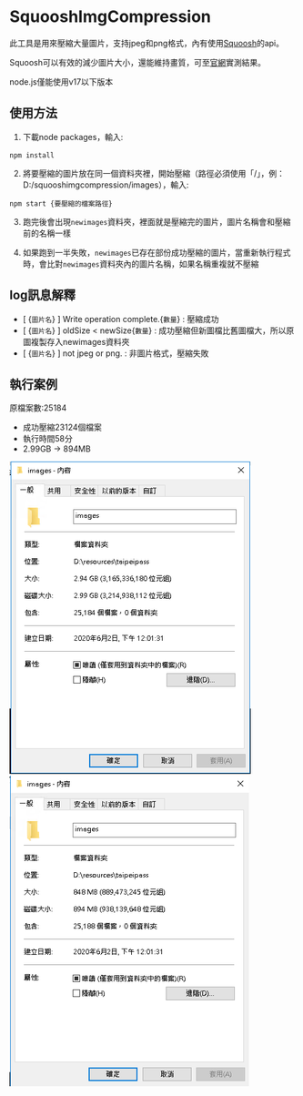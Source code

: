 # SquooshImgCompression

此工具是用來壓縮大量圖片，支持jpeg和png格式，內有使用[Squoosh]的api。

Squoosh可以有效的減少圖片大小，還能維持畫質，可至[官網]實測結果。

node.js僅能使用v17以下版本

## 使用方法

1. 下載node packages，輸入:
```
npm install
```
2. 將要壓縮的圖片放在同一個資料夾裡，開始壓縮（路徑必須使用「/」，例：D:/squooshimgcompression/images），輸入:
```
npm start {要壓縮的檔案路徑}
```
3. 跑完後會出現`newimages`資料夾，裡面就是壓縮完的圖片，圖片名稱會和壓縮前的名稱一樣

4. 如果跑到一半失敗，`newimages`已存在部份成功壓縮的圖片，當重新執行程式時，會比對`newimages`資料夾內的圖片名稱，如果名稱重複就不壓縮

## log訊息解釋

  * [ {`圖片名`} ] Write operation complete.{`數量`} : 壓縮成功
  * [ {`圖片名`} ] oldSize < newSize{`數量`} : 成功壓縮但新圖檔比舊圖檔大，所以原圖複製存入newimages資料夾
  * [ {`圖片名`} ] not jpeg or png. : 非圖片格式，壓縮失敗

## 執行案例

原檔案數:25184  
* 成功壓縮23124個檔案  
* 執行時間58分  
* 2.99GB -> 894MB

![image](./pic/image1.png)
![image](./pic/image2.png)

[squoosh]: https://github.com/GoogleChromeLabs/squoosh
[官網]: https://squoosh.app/